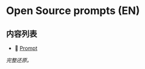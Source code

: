 # Open Source prompts (EN)

## 内容列表

- 📄 [Prompt](/en/en/open-source-prompts/Bolt/Prompt.md)


*完整还原。*
